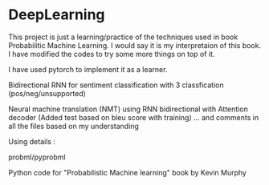 # DeepLearning
This project is just a learning/practice of the techniques used in book Probabilitic Machine Learning. I would say it is my interpretaion of this book. I have modified the codes to try some more things on top of it. 

I have used pytorch to implement it as a learner. 

Bidirectional RNN for sentiment classification with 3 classfication (pos/neg/unsupported)

Neural machine translation (NMT) using RNN bidirectional with Attention decoder (Added test based on bleu score with training)
...
and comments in all the files based on my understanding

Using details :

probml/pyprobml

Python code for "Probabilistic Machine learning" book by Kevin Murphy
